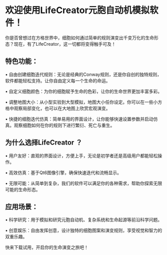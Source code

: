 # 欢迎使用LifeCreator元胞自动机模拟软件！

你是否曾想过在方格世界中，细胞如何通过简单的规则演变出千变万化的生命形态？现在，有了LifeCreator，这一切都将变得触手可及！
## 特色功能：
•	自由创建细胞迭代规则：无论是经典的Conway规则，还是你自创的独特规则，软件都能轻松支持。让你自由定义每一个生命的命运。  

•	自定义细胞颜色：为你的细胞赋予生命的色彩，让你的生命世界更加丰富多彩。  

•	调整地图大小：从小型实验到大型模拟，地图大小任你设定。你可以在一些小方格中观察局部变化，也可以在大地图上欣赏宏观演变。  

•	快捷的细胞迭代仿真：简单易用的界面设计，让你能够快速设置参数并启动仿真。观察细胞如何在你的规则下进行繁衍、死亡与重生。  

## 为什么选择LifeCreator ？  
•	用户友好：直观的界面设计，方便上手，无论是初学者还是高级用户都能轻松操作。  

•	高效仿真：基于Qt6图像引擎，确保快速迭代和流畅显示。  

•	无限可能：从简单到复杂，我们的软件可以满足你的各种需求，帮助你探索无限可能的生命形态。  

## 应用场景：  
•	科学研究：用于模拟和研究元胞自动机、复杂系统和生命起源等前沿科学问题。  

•	创意娱乐：自由发挥创意，设计独特的细胞图案和演变规则，享受视觉和智力的双重乐趣。  

快来下载试用，开启你的生命演变之旅吧！
